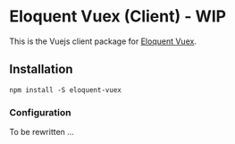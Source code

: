 # Eloquent Vuex (Client) - WIP

This is the Vuejs client package for [Eloquent Vuex](https://github.com/Ifnot/eloquent-vuex-php).

## Installation

    npm install -S eloquent-vuex

### Configuration

To be rewritten ...
